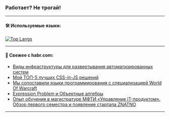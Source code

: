 ### Работает? Не трогай!

---
<!--
#### 🛠️ Technical stack:

![Java](https://img.shields.io/badge/Java-informational?logo=Oracle&style=flat&logoColor=white&color=FF4500)
![Kotlin](https://img.shields.io/badge/Kotlin-informational?logo=Kotlin&style=flat&logoColor=white&color=774D97)
![TS](https://img.shields.io/badge/TypeScript-informational?logo=typeScript&style=flat&logoColor=black&color=017acc)
![Python](https://img.shields.io/badge/Python-informational?logo=Python&style=flat&logoColor=black&color=ffdd54) <br>
![Spring](https://img.shields.io/badge/Spring-informational?logo=Spring&style=flat&logoColor=white&color=6DB33F) 
![SpringBoot](https://img.shields.io/badge/SpringBoot-informational?logo=SpringBoot&style=flat&logoColor=white&color=6DB33F)
![Nest](https://img.shields.io/badge/NestJS-informational?logo=NestJS&style=flat&logoColor=white&color=E0234E) 
![NodeJS](https://img.shields.io/badge/NodeJS-informational?logo=node.js&style=flat&logoColor=white&color=70A760)<br>
![PostgreSQL](https://img.shields.io/badge/PostgreSQL-informational?logo=PostgreSQL&style=flat&logoColor=white&color=DAA520)
![MongoDB](https://img.shields.io/badge/MongoDB-informational?logo=MongoDB&style=flat&logoColor=white&color=870000)
![Apache](https://img.shields.io/badge/Apache-informational?logo=apache&style=flat&logoColor=white&color=f74e28)

___ 
-->

#### 🛠️ Используемые языки:

[![Top Langs](https://github-readme-stats-u2qms2cxw-advtsettinggmailcoms-projects.vercel.app/api/top-langs/?username=zloylis&langs_count=10&hide_title=true&title_color=e6edf3&size_weight=0.5&count_weight=0.5&layout=compact&hide_progress=true&hide_border=true&theme=dracula)](https://github.com/zloylis)

<!---


####  :octocat:&nbsp;&nbsp; Статистика:

![GitHub stats](https://github-readme-stats-u2qms2cxw-advtsettinggmailcoms-projects.vercel.app/api?username=zloylis&show_icons=true&hide_border=true&theme=dracula&title_color=e6edf3&include_all_commits=true&count_private=true&hide_rank=false&hide_title=true&rank_icon=github)
-->
---

#### 💬 Свежее с habr.com:

<!-- BLOG-POST-LIST:START -->
- [Виды инфраструктуры для развертывания автоматизированных систем](https://habr.com/ru/articles/830224/?utm_source=habrahabr&utm_medium=rss&utm_campaign=830224)
- [Мой ТОП-5 лучших CSS-in-JS решений](https://habr.com/ru/companies/otus/articles/829322/?utm_source=habrahabr&utm_medium=rss&utm_campaign=829322)
- [Мы сопоставили языки программирования с специализацией World Of Warcraft](https://habr.com/ru/articles/830214/?utm_source=habrahabr&utm_medium=rss&utm_campaign=830214)
- [Expression Problem и Объектные алгебры](https://habr.com/ru/articles/828922/?utm_source=habrahabr&utm_medium=rss&utm_campaign=828922)
- [Опыт обучения в магистратуре МФТИ «Управление IT-продуктом». Обзор первого семестра и появление стартапа ZNATNO](https://habr.com/ru/articles/830174/?utm_source=habrahabr&utm_medium=rss&utm_campaign=830174)
<!-- BLOG-POST-LIST:END -->

---

